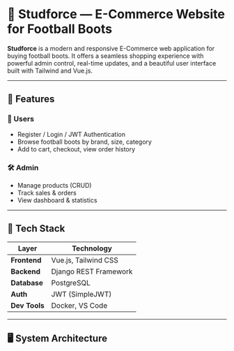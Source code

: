 # 👟 Studforce — E-Commerce Website for Football Boots

**Studforce** is a modern and responsive E-Commerce web application for buying football boots. It offers a seamless shopping experience with powerful admin control, real-time updates, and a beautiful user interface built with Tailwind and Vue.js.

---

## 🚀 Features

### 👤 Users
- Register / Login / JWT Authentication
- Browse football boots by brand, size, category
- Add to cart, checkout, view order history

### 🛠️ Admin
- Manage products (CRUD)
- Track sales & orders
- View dashboard & statistics

---

## 🧰 Tech Stack

| Layer        | Technology            |
|--------------|------------------------|
| **Frontend** | Vue.js, Tailwind CSS   |
| **Backend**  | Django REST Framework  |
| **Database** | PostgreSQL             |
| **Auth**     | JWT (SimpleJWT)        |
| **Dev Tools**| Docker, VS Code        |

---

## 🖥️ System Architecture

